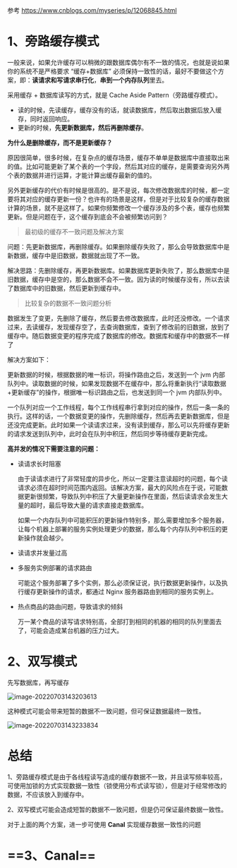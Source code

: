 参考 https://www.cnblogs.com/myseries/p/12068845.html

# 1、旁路缓存模式

一般来说，如果允许缓存可以稍微的跟数据库偶尔有不一致的情况，也就是说如果你的系统不是严格要求 “缓存+数据库” 必须保持一致性的话，最好不要做这个方案，即：**读请求和写请求串行化**，**串到一个内存队列**里去。

采用缓存 + 数据库读写的方式，就是 Cache Aside Pattern（旁路缓存模式）。

- 读的时候，先读缓存，缓存没有的话，就读数据库，然后取出数据后放入缓存，同时返回响应。
- 更新的时候，**先更新数据库，然后再删除缓存**。

**为什么是删除缓存，而不是更新缓存？**

原因很简单，很多时候，在复杂点的缓存场景，缓存不单单是数据库中直接取出来的值。比如可能更新了某个表的一个字段，然后其对应的缓存，是需要查询另外两个表的数据并进行运算，才能计算出缓存最新的值的。

另外更新缓存的代价有时候是很高的。是不是说，每次修改数据库的时候，都一定要将其对应的缓存更新一份？也许有的场景是这样，但是对于比较复杂的缓存数据计算的场景，就不是这样了。如果你频繁修改一个缓存涉及的多个表，缓存也频繁更新。但是问题在于，这个缓存到底会不会被频繁访问到？

> 最初级的缓存不一致问题及解决方案

问题：先更新数据库，再删除缓存。如果删除缓存失败了，那么会导致数据库中是新数据，缓存中是旧数据，数据就出现了不一致。

解决思路：先删除缓存，再更新数据库。如果数据库更新失败了，那么数据库中是旧数据，缓存中是空的，那么数据不会不一致。因为读的时候缓存没有，所以去读了数据库中的旧数据，然后更新到缓存中。

>比较复杂的数据不一致问题分析

数据发生了变更，先删除了缓存，然后要去修改数据库，此时还没修改。一个请求过来，去读缓存，发现缓存空了，去查询数据库，查到了修改前的旧数据，放到了缓存中。随后数据变更的程序完成了数据库的修改。数据库和缓存中的数据不一样了

解决方案如下：

更新数据的时候，根据数据的唯一标识，将操作路由之后，发送到一个 jvm 内部队列中。读取数据的时候，如果发现数据不在缓存中，那么将重新执行“读取数据+更新缓存”的操作，根据唯一标识路由之后，也发送到同一个 jvm 内部队列中。

一个队列对应一个工作线程，每个工作线程串行拿到对应的操作，然后一条一条的执行。这样的话，一个数据变更的操作，先删除缓存，然后再去更新数据库，但是还没完成更新。此时如果一个读请求过来，没有读到缓存，那么可以先将缓存更新的请求发送到队列中，此时会在队列中积压，然后同步等待缓存更新完成。

**高并发的情况下需要注意的问题：**

- 读请求长时阻塞

  由于读请求进行了非常轻度的异步化，所以一定要注意读超时的问题，每个读请求必须在超时时间范围内返回。该解决方案，最大的风险点在于说，可能数据更新很频繁，导致队列中积压了大量更新操作在里面，然后读请求会发生大量的超时，最后导致大量的请求直接走数据库。

  如果一个内存队列中可能积压的更新操作特别多，那么需要增加多个服务器，让每个机器上部署的服务实例处理更少的数据，那么每个内存队列中积压的更新操作就会越少。

- 读请求并发量过高

- 多服务实例部署的请求路由

  可能这个服务部署了多个实例，那么必须保证说，执行数据更新操作，以及执行缓存更新操作的请求，都通过 Nginx 服务器路由到相同的服务实例上。

- 热点商品的路由问题，导致请求的倾斜

  万一某个商品的读写请求特别高，全部打到相同的机器的相同的队列里面去了，可能会造成某台机器的压力过大。

# 2、双写模式

先写数据库，再写缓存

![image-20220703143203613](https://pict-picgo.oss-cn-hangzhou.aliyuncs.com/picture3/202207031432650.png)

这种模式可能会带来短暂的数据不一致问题，但可保证数据最终一致性。

![image-20220703143233834](https://pict-picgo.oss-cn-hangzhou.aliyuncs.com/picture3/202207031432861.png)

# 总结

1、旁路缓存模式是由于各线程读写造成的缓存数据不一致，并且读写频率较高，可使用加锁的方式实现数据一致性（锁使用分布式读写锁），但是对于经常修改的数据，不应该放入到缓存中。

2、双写模式可能会造成短暂的数据不一致问题，但是仍可保证最终数据一致性。

对于上面的两个方案，进一步可使用 **Canal** 实现缓存数据一致性的问题

# ==3、Canal==





